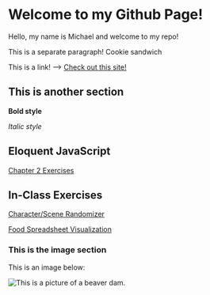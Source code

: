 # Welcome to my Github Page!

Hello, my name is Michael and welcome to my repo!

This is a separate paragraph! Cookie sandwich

This is a link! --> [Check out this site!](https://oks-logo.bandcamp.com/)

## This is another section

**Bold style**

*Italic style*

## Eloquent JavaScript

[Chapter 2 Exercises](eloquentjs/eloquent_js_ch2_exercises/index.html)

## In-Class Exercises

[Character/Scene Randomizer](exercises/character_randomizer/index.html)

[Food Spreadsheet Visualization](exercises/food-spreadsheet-in-class/index.html)

### This is the image section

This is an image below:

![This is a picture of a beaver dam.](https://speakingofgeoscience.org/wp-content/uploads/2023/03/dunn-fairfax-1.jpg?w=662)
